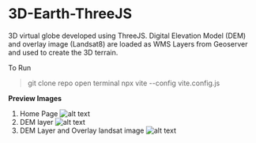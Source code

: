 # 3D-Earth-ThreeJS
3D virtual globe developed using ThreeJS. Digital Elevation Model (DEM) and overlay image (Landsat8) are loaded as WMS Layers from Geoserver and used to create the 3D terrain.

To Run
> git clone repo
> open terminal
> npx vite --config vite.config.js


**Preview Images**

1. Home Page
![alt text](https://github.com/sreekmtl/3D-Earth-ThreeJS/blob/main/preview/3d9.png)
2. DEM layer
![alt text](https://github.com/sreekmtl/3D-Earth-ThreeJS/blob/main/preview/3d8.png)
3. DEM Layer and Overlay landsat image
![alt text](https://github.com/sreekmtl/3D-Earth-ThreeJS/blob/main/preview/3d5.png)
